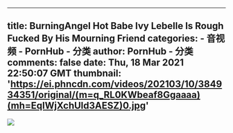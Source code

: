 
---
title: BurningAngel Hot Babe Ivy Lebelle Is Rough Fucked By His Mourning Friend
categories: 
    - 音视频
    - PornHub - 分类
author: PornHub - 分类
comments: false
date: Thu, 18 Mar 2021 22:50:07 GMT
thumbnail: 'https://ei.phncdn.com/videos/202103/10/384934351/original/(m=q_RL0KWbeaf8Ggaaaa)(mh=EqIWjXchUld3AESZ)0.jpg'
---

<div>   
<img src="https://ei.phncdn.com/videos/202103/10/384934351/original/(m=q_RL0KWbeaf8Ggaaaa)(mh=EqIWjXchUld3AESZ)0.jpg" referrerpolicy="no-referrer">  
</div>
            